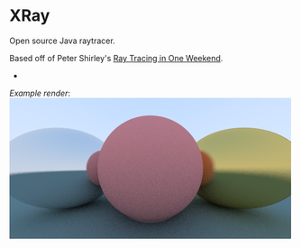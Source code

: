 # XRay
Open source Java raytracer.

Based off of Peter Shirley's [Ray Tracing in One Weekend](https://www.amazon.com/Ray-Tracing-Weekend-Minibooks-Book-ebook/dp/B01B5AODD8).

-
*Example render*:
![Render](render.png)
